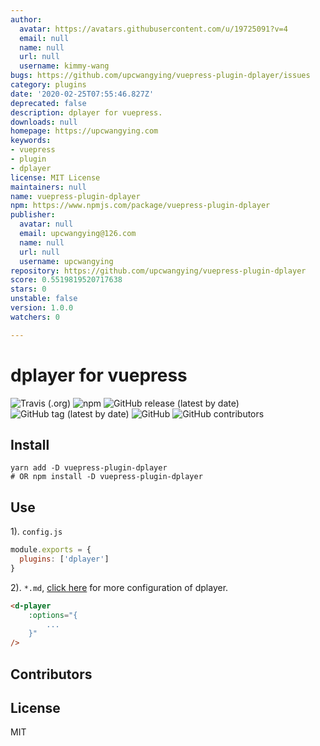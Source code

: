 ```yaml
---
author:
  avatar: https://avatars.githubusercontent.com/u/19725091?v=4
  email: null
  name: null
  url: null
  username: kimmy-wang
bugs: https://github.com/upcwangying/vuepress-plugin-dplayer/issues
category: plugins
date: '2020-02-25T07:55:46.827Z'
deprecated: false
description: dplayer for vuepress.
downloads: null
homepage: https://upcwangying.com
keywords:
- vuepress
- plugin
- dplayer
license: MIT License
maintainers: null
name: vuepress-plugin-dplayer
npm: https://www.npmjs.com/package/vuepress-plugin-dplayer
publisher:
  avatar: null
  email: upcwangying@126.com
  name: null
  url: null
  username: upcwangying
repository: https://github.com/upcwangying/vuepress-plugin-dplayer
score: 0.5519819520717638
stars: 0
unstable: false
version: 1.0.0
watchers: 0

---
```


# dplayer for vuepress

![Travis (.org)](https://img.shields.io/travis/upcwangying/vuepress-plugin-dplayer)
![npm](https://img.shields.io/npm/v/vuepress-plugin-dplayer)
![GitHub release (latest by date)](https://img.shields.io/github/v/release/upcwangying/vuepress-plugin-dplayer)
![GitHub tag (latest by date)](https://img.shields.io/github/v/tag/upcwangying/vuepress-plugin-dplayer)
![GitHub](https://img.shields.io/github/license/upcwangying/vuepress-plugin-dplayer)
![GitHub contributors](https://img.shields.io/github/contributors/upcwangying/vuepress-plugin-dplayer)

## Install

```npm
yarn add -D vuepress-plugin-dplayer
# OR npm install -D vuepress-plugin-dplayer
```

## Use

1). `config.js`

```javascript
module.exports = {
  plugins: ['dplayer']
}
```

2). `*.md`, [click here](https://dplayer.js.org/) for more configuration of dplayer.

```markdown
<d-player 
    :options="{
        ...
    }"
/>
```

## Contributors

<!-- ALL-CONTRIBUTORS-LIST:START - Do not remove or modify this section -->
<!-- prettier-ignore-start -->
<!-- markdownlint-disable -->

<!-- markdownlint-enable -->
<!-- prettier-ignore-end -->
<!-- ALL-CONTRIBUTORS-LIST:END -->

## License

MIT
